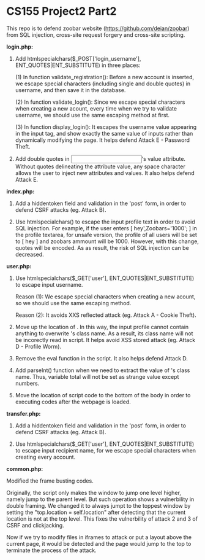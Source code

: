 CS155 Project2 Part2
================

This repo is to defend zoobar website (https://github.com/deian/zoobar) from SQL injection, cross-site request forgery and cross-site scripting.

<b>login.php:</b>

1. Add htmlspecialchars($_POST['login_username'], ENT_QUOTES|ENT_SUBSTITUTE) in three places:

	(1) In function validate_registration(): Before a new account is inserted, we escape special characters (including single and double quotes) in username, and then save it in the database. 

	(2) In function validate_login(): Since we escape special characters when creating a new acount, every time when we try to validate username, we should use the same escaping method at first.

	(3) In function display_login(): It escapes the username value appearing in the input tag, and show exactly the same value of inputs rather than dynamically modifying the page. It helps defend Attack E - Password Theft. 

2. Add double quotes in <input name=login_name>'s value attribute. Without quotes delineating the attribute value, any space character allows the user to inject new attributes and values. It also helps defend Attack E.



<b>index.php:</b>

1. Add a hiddentoken field and validation in the 'post' form, in order to defend CSRF attacks (eg. Attack B).

2. Use htmlspecialchars() to escape the input profile text in order to avoid SQL injection. For example, if the user enters [ hey',Zoobars='1000'; ] in the profile textarea, for unsafe version, the profile of all users will be set to [ hey ] and zoobars ammount will be 1000. However, with this change, quotes will be encoded. As as result, the risk of SQL injection can be decreased.



<b>user.php:</b>

1. Use htmlspecialchars($_GET['user'], ENT_QUOTES|ENT_SUBSTITUTE) to escape input username. 

	Reason (1): We escape special characters when creating a new acount, so we should use the same escaping method.

	Reason (2): It avoids XXS reflected attack (eg. Attack A - Cookie Theft).

2. Move up the location of <span id="zoobars">. In this way, the input profile cannot contain anything to overwrite <span id="zoobars">'s class name. As a result, its class name will not be incorectly read in script. It helps avoid XSS stored attack (eg. Attack D - Profile Worm).

3. Remove the eval function in the script. It also helps defend Attack D.

4. Add parseInt() function when we need to extract the value of <span id="zoobars">'s class name. Thus, variable total will not be set as strange value except numbers.

5. Move the location of script code to the bottom of the body in order to executing codes after the webpage is loaded.



<b>transfer.php:</b>

1. Add a hiddentoken field and validation in the 'post' form, in order to defend CSRF attacks (eg. Attack B).

2. Use htmlspecialchars($_GET['user'], ENT_QUOTES|ENT_SUBSTITUTE) to escape input recipient name, for we escape special characters when creating every account.



<b>common.php:</b>

Modified the frame busting codes.

Originally, the script only makes the window to jump one level higher, namely jump to the parent level. But such operation shows a vulnerbility in double framing. We changed it to always jumpt to the toppest window by setting the "top.location = self.location" after detecting that the current location is not at the top level. This fixes the vulnerbility of attack 2 and 3 of CSRF and clickjacking.

Now if we try to modify files in iframes to attack or put a layout above the current page, it would be detected and the page would jump to the top to terminate the process of the attack.
